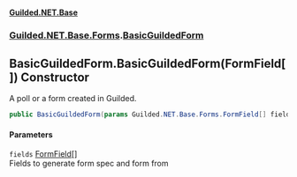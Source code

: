 #### [Guilded.NET.Base](Guilded_NET_Base.md 'Guilded.NET.Base')
### [Guilded.NET.Base.Forms](Guilded_NET_Base.md#Guilded_NET_Base_Forms 'Guilded.NET.Base.Forms').[BasicGuildedForm](BasicGuildedForm.md 'Guilded.NET.Base.Forms.BasicGuildedForm')
## BasicGuildedForm.BasicGuildedForm(FormField[]) Constructor
A poll or a form created in Guilded.  
```csharp
public BasicGuildedForm(params Guilded.NET.Base.Forms.FormField[] fields);
```
#### Parameters
<a name='Guilded_NET_Base_Forms_BasicGuildedForm_BasicGuildedForm(Guilded_NET_Base_Forms_FormField__)_fields'></a>
`fields` [FormField](FormField.md 'Guilded.NET.Base.Forms.FormField')[[]](https://docs.microsoft.com/en-us/dotnet/api/System.Array 'System.Array')  
Fields to generate form spec and form from
  
